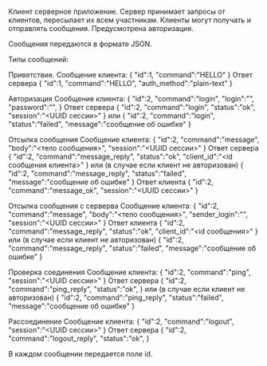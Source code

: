 Клиент серверное приложение. 
Сервер принимает запросы от клиентов, пересылает их всем участникам. 
Клиенты могут получать и отправлять сообщения. Предусмотрена авторизация.

Сообщения передаются в формате JSON.

Типы сообщений:

Приветствие. 
Сообщение клиента:
{
    "id":1,
  "command":"HELLO"
}
Ответ сервера
{
    "id":1,
  "command":"HELLO",
  "auth_method":"plain-text"
}

Авторизация
Сообщение клиента:
{
    "id":2,
  "command":"login",
  "login":"<login>",
  "password":"<password>",
}
Ответ сервера
{
    "id":2,
  "command":"login",
  "status":"ok",
    "session":"<UUID сессии>"
}
или
{
    "id":2,
  "command":"login",
  "status":"failed",
    "message":"сообщение об ошибке"
}

Отсылка сообщения
Сообщение клиента:
{
    "id":2,
  "command":"message",
  "body":"<тело сообщения>",
  "session":"<UUID сессии>"
}
Ответ сервера
{
    "id":2,
  "command":"message_reply",
  "status":"ok",
  "client_id":"<id сообщения клиента>"
}
или (в случае если клиент не авторизован)
{
    "id":2,
  "command":"message_reply",
  "status":"failed",
    "message":"сообщение об ошибке"
}
Ответ клиента
{
    "id":2,
  "command":"message_ok",
  "session":"<UUID сессии>"
}

Отсылка сообщения с серверва
Сообщение клиента:
{
    "id":2,
  "command":"message",
  "body":"<тело сообщения>",
  "sender_login":"<login>",
  "session":"<UUID сессии>"
}
Ответ клиента
{
    "id":2,
  "command":"message_reply",
  "status":"ok",
  "client_id":"<id сообщения>"
}
или (в случае если клиент не авторизован)
{
    "id":2,
  "command":"message_reply",
  "status":"failed",
    "message":"сообщение об ошибке"
}

Проверка соединения
Сообщение клиента:
{
    "id":2,
  "command":"ping",
  "session":"<UUID сессии>"
}
Ответ сервера
{
    "id":2,
  "command":"ping_reply",
  "status":"ok",
}
или (в случае если клиент не авторизован)
{
    "id":2,
  "command":"ping_reply",
  "status":"failed",
    "message":"сообщение об ошибке"
}

Рассоединение
Сообщение клиента:
{
    "id":2,
  "command":"logout",
  "session":"<UUID сессии>"
}
Ответ сервера
{
    "id":2,
  "command":"logout_reply",
  "status":"ok",
}

В каждом сообщении передается поле id.
